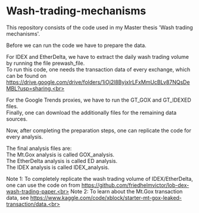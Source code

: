 # Wash-trading-mechanisms 
This repository consists of the code used in my Master thesis 'Wash trading mechanisms'. <br>

Before we can run the code we have to prepare the data. <br>

For IDEX and EtherDelta, we have to extract the daily wash trading volume by running the file prewash_file.<br>
To run this code, one needs the transaction data of every exchange, which can be found on https://drive.google.com/drive/folders/1iOj2l8ByjxIrLFxMmUcBLv87NQsDeMBL?usp=sharing.<br>

For the Google Trends proxies, we have to run the GT_GOX and GT_IDEXED files.<br>
Finally, one can download the additionally files for the remaining data sources. <br>

Now, after completing the preparation steps, one can replicate the code for every analysis.<br>

The final analysis files are:<br>
The Mt.Gox analysis is called GOX_analysis.<br>
The EtherDelta analysis is called ED analysis.<br>
The IDEX analysis is called IDEX_analysis.<br>

Note 1: To completely replicate the wash trading volume of IDEX/EtherDelta, one can use the code on from https://github.com/friedhelmvictor/lob-dex-wash-trading-paper.<br>
Note 2: To learn about the Mt.Gox transaction data, see https://www.kaggle.com/code/xblock/starter-mt-gox-leaked-transaction/data.<br>

